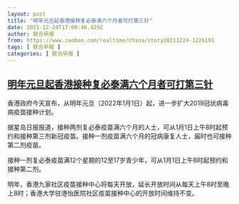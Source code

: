 ```yaml
---
layout: post
title: "明年元旦起香港接种复必泰满六个月者可打第三针"
date: 2021-12-24T17:00:40.429Z
author: 联合早报
from: https://www.zaobao.com/realtime/china/story20211224-1226191
tags: [ 联合早报 ]
categories: [ 联合早报 ]
---
```

<!--1640383320000-->
[明年元旦起香港接种复必泰满六个月者可打第三针](https://www.zaobao.com/realtime/china/story20211224-1226191)
------

<div>
<p>香港政府今天宣布，从明年元旦（2022年1月1日）起，进一步扩大2019冠状病毒病疫苗接种计划。</p><p>据星岛日报报道，接种两剂复必泰疫苗满六个月的人士，可从1月1日上午8时起预约和接种第三剂新冠疫苗。接种一剂疫苗满六个月的冠病康复人士，届时也可接种第二剂疫苗。&nbsp;</p><p>接种一剂复必泰疫苗满12个星期的12至17岁青少年，可从1月1日上午8时起预约和接种第二剂。</p><section id="imu"><div id="dfp-ad-imu1">        </div></section><p>明年，香港九家社区疫苗接种中心将每天开放，延长开放时间从每天上午8时至晚上8时；香港大学驻港怡医院社区疫苗接种中心的开放时间维持不变。</p>      <div class="cx_paywall_placeholder" id="sph_cdp_40"></div>
</div>
